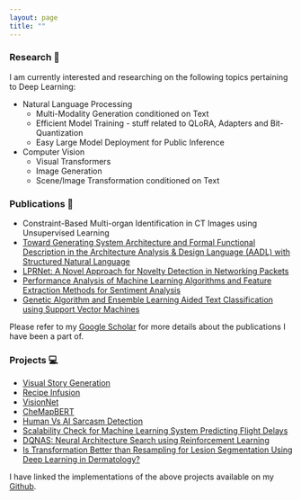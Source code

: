 ```yaml
---
layout: page
title: ""
---
```


### Research 🔎
I am currently interested and researching on the following topics pertaining to Deep Learning:
* Natural Language Processing
   * Multi-Modality Generation conditioned on Text
   * Efficient Model Training - stuff related to QLoRA, Adapters and Bit-Quantization
   * Easy Large Model Deployment for Public Inference
* Computer Vision
   * Visual Transformers
   * Image Generation
   * Scene/Image Transformation conditioned on Text   

### Publications 📝
* Constraint-Based Multi-organ Identification in CT Images using Unsupervised Learning
* [Toward Generating System Architecture and Formal Functional Description in the Architecture Analysis & Design Language (AADL) with Structured Natural Language](https://asmedigitalcollection.asme.org/IDETC-CIE/proceedings-abstract/IDETC-CIE2022/86212/V002T02A077/1150294)
* [LPRNet: A Novel Approach for Novelty Detection in Networking Packets](https://thesai.org/Publications/ViewPaper?Volume=13&Issue=2&Code=IJACSA&SerialNo=13)
* [Performance Analysis of Machine Learning Algorithms and Feature Extraction Methods for Sentiment Analysis](https://ieeexplore.ieee.org/document/9633882)
* [Genetic Algorithm and Ensemble Learning Aided Text Classification using Support Vector Machines](https://thesai.org/Downloads/Volume12No8/Paper_30-Genetic_Algorithm_and_Ensemble_Learning_Aided.pdf)

Please refer to my [Google Scholar](https://scholar.google.com/citations?user=xjb7cRcAAAAJ&hl=en) for more details about the publications I have been a part of. 


### Projects 💻
- [Visual Story Generation]() 
- [Recipe Infusion](https://github.com/Anshumaan-Chauhan02/Recipe-Infusion) 
- [VisionNet](https://github.com/Anshumaan-Chauhan02/VisionNet) 
- [CheMapBERT](https://github.com/Anshumaan-Chauhan02/CheMapBERT) 
- [Human Vs AI Sarcasm Detection](https://github.com/Anshumaan-Chauhan02/HumanVsAI-Sarcasm-Detection) 
- [Scalability Check for Machine Learning System Predicting Flight Delays](https://github.com/Anshumaan-Chauhan02/Scalability-Check-for-Machine-Learning-System-Predicting-Flight-Delays) 
- [DQNAS: Neural Architecture Search using Reinforcement Learning](https://github.com/Anshumaan-Chauhan02/DQNAS) 
- [Is Transformation Better than Resampling for Lesion Segmentation Using Deep Learning in Dermatology?](https://papers.ssrn.com/sol3/papers.cfm?abstract_id=4015031)

I have linked the implementations of the above projects available on my [Github](https://github.com/Anshumaan-Chauhan02).
